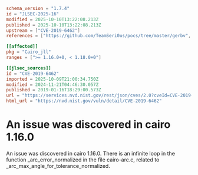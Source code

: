```toml
schema_version = "1.7.4"
id = "JLSEC-2025-16"
modified = 2025-10-10T13:22:08.213Z
published = 2025-10-10T13:22:08.213Z
upstream = ["CVE-2019-6462"]
references = ["https://github.com/TeamSeri0us/pocs/tree/master/gerbv", "https://gitlab.freedesktop.org/cairo/cairo/issues/353", "https://lists.apache.org/thread.html/rf9fa47ab66495c78bb4120b0754dd9531ca2ff0430f6685ac9b07772%40%3Cdev.mina.apache.org%3E", "https://github.com/TeamSeri0us/pocs/tree/master/gerbv", "https://gitlab.freedesktop.org/cairo/cairo/issues/353", "https://lists.apache.org/thread.html/rf9fa47ab66495c78bb4120b0754dd9531ca2ff0430f6685ac9b07772%40%3Cdev.mina.apache.org%3E"]

[[affected]]
pkg = "Cairo_jll"
ranges = [">= 1.16.0+0, < 1.18.0+0"]

[[jlsec_sources]]
id = "CVE-2019-6462"
imported = 2025-10-09T21:00:34.750Z
modified = 2024-11-21T04:46:30.057Z
published = 2019-01-16T18:29:00.573Z
url = "https://services.nvd.nist.gov/rest/json/cves/2.0?cveId=CVE-2019-6462"
html_url = "https://nvd.nist.gov/vuln/detail/CVE-2019-6462"
```

# An issue was discovered in cairo 1.16.0

An issue was discovered in cairo 1.16.0. There is an infinite loop in the function _arc_error_normalized in the file cairo-arc.c, related to _arc_max_angle_for_tolerance_normalized.

